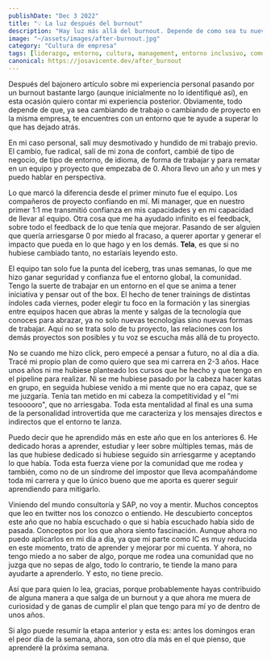 ```yaml
---
publishDate: "Dec 3 2022"
title: "💡 La luz después del burnout"
description: "Hay luz más allá del burnout. Depende de como sea tu nuevo entorno. Aquí mi experiencia."
image: "~/assets/images/after-burnout.jpg"
category: "Cultura de empresa"
tags: [liderazgo, entorno, cultura, management, entorno inclusivo, comunidad]
canonical: https://josavicente.dev/after_burnout
---
```



Después del bajonero artículo sobre mi experiencia personal pasando por un burnout bastante largo (aunque inicialmente no lo identifiqué así), en esta ocasión quiero contar mi experiencia posterior. Obviamente, todo depende de que, ya sea cambiando de trabajo o cambiando de proyecto en la misma empresa, te encuentres con un entorno que te ayude a superar lo que has dejado atrás.

En mi caso personal, salí muy desmotivado y hundido de mi trabajo previo. El cambio, fue radical, salí de mi zona de confort, cambié de tipo de negocio, de tipo de entorno, de idioma, de forma de trabajar y para rematar en un equipo y proyecto que empezaba de 0. Ahora llevo un año y un mes y puedo hablar en perspectiva.

Lo que marcó la diferencia desde el primer minuto fue el equipo. Los compañeros de proyecto confiando en mí. Mi manager, que en nuestro primer 1:1 me transmitió confianza en mis capacidades y en mi capacidad de llevar al equipo. Otra cosa que me ha ayudado infinito es el feedback, sobre todo el feedback de lo que tenía que mejorar. Pasando de ser alguien que quería arriesgarse 0 por miedo al fracaso, a querer aportar y generar el impacto que pueda en lo que hago y en los demás. **Tela**, es que si no hubiese cambiado tanto, no estaríais leyendo esto.

El equipo tan solo fue la punta del iceberg, tras unas semanas, lo que me hizo ganar seguridad y confianza fue el entorno global, la comunidad. Tengo la suerte de trabajar en un entorno en el que se anima a tener iniciativa y pensar out of the box. El hecho de tener trainings de distintas índoles cada viernes, poder elegir tu foco en la formación y las sinergias entre equipos hacen que abras la mente y salgas de la tecnología que conoces para abrazar, ya no solo nuevas tecnologías sino nuevas formas de trabajar. Aquí no se trata solo de tu proyecto, las relaciones con los demás proyectos son posibles y tu voz se escucha más allá de tu proyecto.

No se cuando me hizo click, pero empecé a pensar a futuro, no al día a día. Tracé mi propio plan de como quiero que sea mi carrera en 2-3 años. Hace unos años ni me hubiese planteado los cursos que he hecho y que tengo en el pipeline para realizar. Ni se me hubiese pasado por la cabeza hacer katas en grupo, en seguida hubiese venido a mi mente que no era capaz, que se me juzgaría. Tenía tan metido en mi cabeza la competitividad y el "mi tesooooro", que no arriesgaba. Toda esta mentalidad al final es una suma de la personalidad introvertida que me caracteriza y los mensajes directos e indirectos que el entorno te lanza.

Puedo decir que he aprendido más en este año que en los anteriores 6. He dedicado horas a aprender, estudiar y leer sobre múltiples temas, más de las que hubiese dedicado si hubiese seguido sin arriesgarme y aceptando lo que había. Toda esta fuerza viene por la comunidad que me rodea y también, como no de un síndrome del impostor que lleva acompañándome toda mi carrera y que lo único bueno que me aporta es querer seguir aprendiendo para mitigarlo.

Viniendo del mundo consultoría y SAP, no voy a mentir. Muchos conceptos que leo en twitter nos los conozco o entiendo. He descubierto conceptos este año que no había escuchado o que si había escuchado había sido de pasada. Conceptos por los que ahora siento fascinación. Aunque ahora no puedo aplicarlos en mi día a día, ya que mi parte como IC es muy reducida en este momento, trato de aprender y mejorar por mi cuenta. Y ahora, no tengo miedo a no saber de algo, porque me rodea una comunidad que no juzga que no sepas de algo, todo lo contrario, te tiende la mano para ayudarte a aprenderlo. Y esto, no tiene precio.

Así que para quien lo lea, gracias, porque probablemente hayas contribuido de alguna manera a que salga de un burnout y a que ahora me muera de curiosidad y de ganas de cumplir el plan que tengo para mí yo de dentro de unos años.

Si algo puede resumir la etapa anterior y esta es: antes los domingos eran el peor día de la semana, ahora, son otro día más en el que pienso, que aprenderé la próxima semana.




